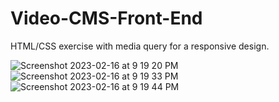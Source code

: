 # Video-CMS-Front-End
HTML/CSS exercise with media query for a responsive design.

![Screenshot 2023-02-16 at 9 19 20 PM](https://user-images.githubusercontent.com/77413460/219375822-bd139bcf-5cc8-4b89-b292-316f881f893d.png)
![Screenshot 2023-02-16 at 9 19 33 PM](https://user-images.githubusercontent.com/77413460/219375830-45335822-5b25-42eb-b312-7094b3a7e1e0.png)
![Screenshot 2023-02-16 at 9 19 44 PM](https://user-images.githubusercontent.com/77413460/219375837-15e5ac96-c75b-4584-bc6b-49997f9bb83b.png)

